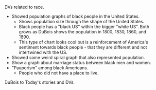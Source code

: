 DVs related to race.

- Showed population graphs of black people in the United States.
	- Shows population size through the shape of the United States. 
	- Black people has a "black US" within the bigger "white US". Both grows as DuBois shows the population in 1800, 1830, 1860, and 1890.
	- This type of chart looks cool but is a reinforcement of America's sentiment towards black people - that they are different and not intertwined with the US.
- Showed some weird spiral graph that also represented population.
- Show a graph about marriage status between black men and women.
- "Pauperism" among black Americans.
	- People who did not have a place to live.

DuBois to Today's stories and DVs.